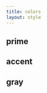 ```yaml
---
title: colors
layout: style
---
```


<section class="palette" role="presentation">
<h2 data-colors="invert">prime</h2>
<div style="--show: var(--prime-palette)"></div>
</section>

<section class="palette" role="presentation">
<h2 data-colors="invert">accent</h2>
<div style="--show: var(--accent-palette)"></div>
</section>

<section class="palette" role="presentation">
<h2 data-colors="invert">gray</h2>
<div style="--show: var(--gray-palette)"></div>
</section>
